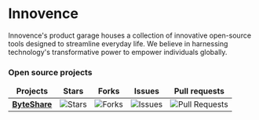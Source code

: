 # Innovence
Innovence's product garage houses a collection of innovative open-source tools designed to streamline everyday life. We believe in harnessing technology's transformative power to empower individuals globally.
<br/>

<h3>Open source projects</h3>
<table>
  <thead align="center">
    <tr border: none;>
      <td><b>Projects</b></td>
      <td><b>Stars</b></td>
      <td><b>Forks</b></td>
      <td><b>Issues</b></td>
      <td><b>Pull requests</b></td>
    </tr>
  </thead>
  <tbody>
    <tr>
      <td><a href="https://github.com/innovencelabs/byteshare"><b>ByteShare</b></a></td>
      <td><img alt="Stars" src="https://img.shields.io/github/stars/innovencelabs/byteshare?style=flat-square&labelColor=343b41"/></td>
      <td><img alt="Forks" src="https://img.shields.io/github/forks/innovencelabs/byteshare?style=flat-square&labelColor=343b41"/></td>
      <td><img alt="Issues" src="https://img.shields.io/github/issues/innovencelabs/byteshare?style=flat-square&labelColor=343b41"/></td>
      <td><img alt="Pull Requests" src="https://img.shields.io/github/issues-pr/innovencelabs/byteshare?style=flat-square&labelColor=343b41"/></td>
    </tr>
  </tbody>
</table>
